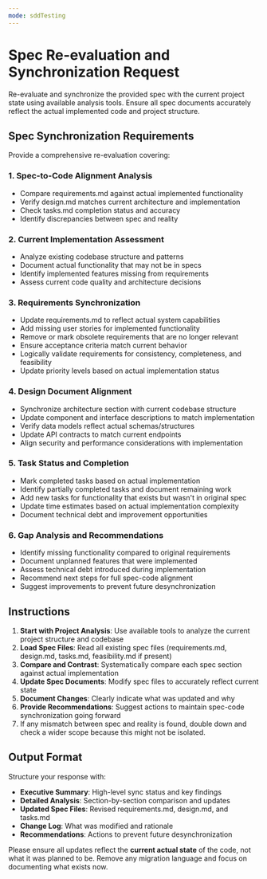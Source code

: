 ```yaml
---
mode: sddTesting
---
```


# Spec Re-evaluation and Synchronization Request

Re-evaluate and synchronize the provided spec with the current project state using available analysis tools. Ensure all spec documents accurately reflect the actual implemented code and project structure.

## Spec Synchronization Requirements

Provide a comprehensive re-evaluation covering:

### 1. Spec-to-Code Alignment Analysis
- Compare requirements.md against actual implemented functionality
- Verify design.md matches current architecture and implementation
- Check tasks.md completion status and accuracy
- Identify discrepancies between spec and reality

### 2. Current Implementation Assessment
- Analyze existing codebase structure and patterns
- Document actual functionality that may not be in specs
- Identify implemented features missing from requirements
- Assess current code quality and architecture decisions

### 3. Requirements Synchronization
- Update requirements.md to reflect actual system capabilities
- Add missing user stories for implemented functionality
- Remove or mark obsolete requirements that are no longer relevant
- Ensure acceptance criteria match current behavior
- Logically validate requirements for consistency, completeness, and feasibility
- Update priority levels based on actual implementation status

### 4. Design Document Alignment
- Synchronize architecture section with current codebase structure
- Update component and interface descriptions to match implementation
- Verify data models reflect actual schemas/structures
- Update API contracts to match current endpoints
- Align security and performance considerations with implementation

### 5. Task Status and Completion
- Mark completed tasks based on actual implementation
- Identify partially completed tasks and document remaining work
- Add new tasks for functionality that exists but wasn't in original spec
- Update time estimates based on actual implementation complexity
- Document technical debt and improvement opportunities

### 6. Gap Analysis and Recommendations
- Identify missing functionality compared to original requirements
- Document unplanned features that were implemented
- Assess technical debt introduced during implementation
- Recommend next steps for full spec-code alignment
- Suggest improvements to prevent future desynchronization

## Instructions

1. **Start with Project Analysis**: Use available tools to analyze the current project structure and codebase
2. **Load Spec Files**: Read all existing spec files (requirements.md, design.md, tasks.md, feasibility.md if present)
3. **Compare and Contrast**: Systematically compare each spec section against actual implementation
4. **Update Spec Documents**: Modify spec files to accurately reflect current state
5. **Document Changes**: Clearly indicate what was updated and why
6. **Provide Recommendations**: Suggest actions to maintain spec-code synchronization going forward
7. If any mismatch between spec and reality is found, double down and check a wider scope because this might not be isolated.

## Output Format

Structure your response with:
- **Executive Summary**: High-level sync status and key findings
- **Detailed Analysis**: Section-by-section comparison and updates
- **Updated Spec Files**: Revised requirements.md, design.md, and tasks.md
- **Change Log**: What was modified and rationale
- **Recommendations**: Actions to prevent future desynchronization

Please ensure all updates reflect the **current actual state** of the code, not what it was planned to be. Remove any migration language and focus on documenting what exists now.

